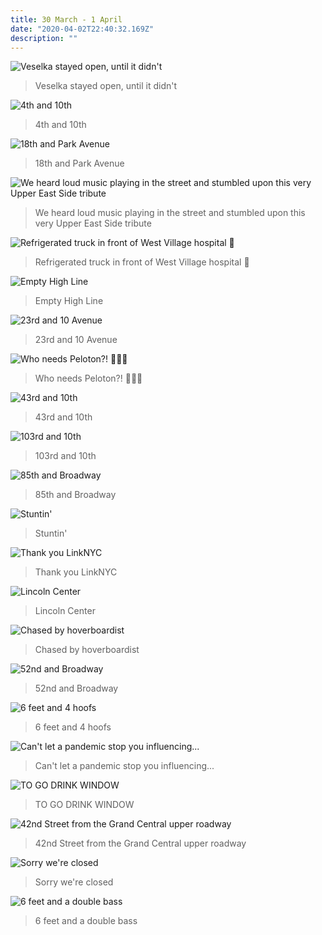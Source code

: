 ```yaml
---
title: 30 March - 1 April
date: "2020-04-02T22:40:32.169Z"
description: ""
---
```


![Veselka stayed open, until it didn't](./IMG_9946.jpg)
> Veselka stayed open, until it didn't

![4th and 10th](./IMG_9949.jpg)
> 4th and 10th

![18th and Park Avenue](./IMG_9952.jpg)
> 18th and Park Avenue

![We heard loud music playing in the street and stumbled upon this very Upper East Side tribute](./IMG_9969.jpg)
> We heard loud music playing in the street and stumbled upon this very Upper East Side tribute

![Refrigerated truck in front of West Village hospital 😬](./IMG_0007.jpg)
> Refrigerated truck in front of West Village hospital 😬

![Empty High Line](./IMG_0010.jpg)
> Empty High Line

![23rd and 10 Avenue](./IMG_0015.jpg)
> 23rd and 10 Avenue

![Who needs Peloton?! 🚴🏻‍♀️](./IMG_0024.jpg)
> Who needs Peloton?! 🚴🏻‍♀️

![43rd and 10th](./IMG_0027.jpg)
> 43rd and 10th

![103rd and 10th](./IMG_0035.jpg)
> 103rd and 10th

![85th and Broadway](./IMG_0038.jpg)
> 85th and Broadway

![Stuntin'](./IMG_0040.jpg)
> Stuntin'

![Thank you LinkNYC](./IMG_0047.jpg)
> Thank you LinkNYC

![Lincoln Center](./IMG_0050.jpg)
> Lincoln Center

![Chased by hoverboardist](./IMG_0058.jpg)
> Chased by hoverboardist

![52nd and Broadway](./IMG_0059.jpg)
> 52nd and Broadway

![6 feet and 4 hoofs](./IMG_0067.jpg)
> 6 feet and 4 hoofs

![Can't let a pandemic stop you influencing...](./IMG_0070.jpg)
> Can't let a pandemic stop you influencing...

![TO GO DRINK WINDOW](./IMG_2420.jpg)
> TO GO DRINK WINDOW

![42nd Street from the Grand Central upper roadway](./IMG_2430.jpg)
> 42nd Street from the Grand Central upper roadway

![Sorry we're closed](./IMG_2453.jpg)
> Sorry we're closed

![6 feet and a double bass](./IMG_2473.jpg)
> 6 feet and a double bass
